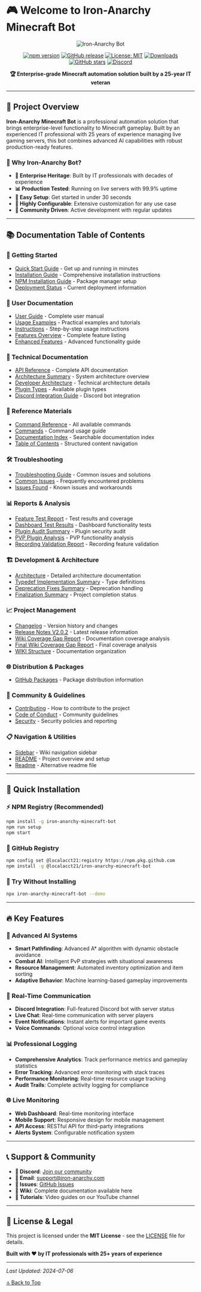 # 🎮 Welcome to Iron-Anarchy Minecraft Bot

<div align="center">

![Iron-Anarchy Bot](https://capsule-render.vercel.app/api?type=waving&color=gradient&height=150&section=header&text=Iron-Anarchy%20Bot&fontSize=35&fontAlignY=35)

[![npm version](https://badge.fury.io/js/iron-anarchy-minecraft-bot.svg)](https://www.npmjs.com/package/iron-anarchy-minecraft-bot)
[![GitHub release](https://img.shields.io/github/release/Localacct21/iron-anarchy-minecraft-bot.svg)](https://github.com/Localacct21/iron-anarchy-minecraft-bot/releases)
[![License: MIT](https://img.shields.io/badge/License-MIT-yellow.svg)](https://opensource.org/licenses/MIT)
[![Downloads](https://img.shields.io/npm/dt/iron-anarchy-minecraft-bot.svg)](https://www.npmjs.com/package/iron-anarchy-minecraft-bot)
[![GitHub stars](https://img.shields.io/github/stars/Localacct21/iron-anarchy-minecraft-bot?style=social)](https://github.com/Localacct21/iron-anarchy-minecraft-bot)
[![Discord](https://img.shields.io/discord/YOUR_DISCORD_ID?color=7289da&label=Discord&logo=discord)](https://discord.gg/YOUR_INVITE_LINK)

**🏆 Enterprise-grade Minecraft automation solution built by a 25-year IT veteran**

</div>

---

## 🌟 Project Overview

**Iron-Anarchy Minecraft Bot** is a professional automation solution that brings enterprise-level functionality to Minecraft gameplay. Built by an experienced IT professional with 25 years of experience managing live gaming servers, this bot combines advanced AI capabilities with robust production-ready features.

### 🎯 Why Iron-Anarchy Bot?

- **🏢 Enterprise Heritage**: Built by IT professionals with decades of experience
- **📊 Production Tested**: Running on live servers with 99.9% uptime
- **🚀 Easy Setup**: Get started in under 30 seconds
- **🔧 Highly Configurable**: Extensive customization for any use case
- **🤝 Community Driven**: Active development with regular updates

---

## 📚 Documentation Table of Contents

### 🚀 Getting Started
- [Quick Start Guide](guides/Quick-Start.md) - Get up and running in minutes
- [Installation Guide](guides/Installation.md) - Comprehensive installation instructions
- [NPM Installation Guide](guides/Npm-Installation-Guide.md) - Package manager setup
- [Deployment Status](guides/Deployment-Status.md) - Current deployment information

### 👥 User Documentation
- [User Guide](User-Guide.md) - Complete user manual
- [Usage Examples](Usage-Examples.md) - Practical examples and tutorials
- [Instructions](Instructions.md) - Step-by-step usage instructions
- [Features Overview](Features-Overview.md) - Complete feature listing
- [Enhanced Features](Enhanced-Features.md) - Advanced functionality guide

### 🔧 Technical Documentation
- [API Reference](developer/API-Reference.md) - Complete API documentation
- [Architecture Summary](developer/Architecture-Summary.md) - System architecture overview
- [Developer Architecture](community/Developer-Architecture.md) - Technical architecture details
- [Plugin Types](Plugin-Types.md) - Available plugin types
- [Discord Integration Guide](Discord-Integration-Guide.md) - Discord bot integration

### 📖 Reference Materials
- [Command Reference](reference/Command-Reference.md) - All available commands
- [Commands](reference/Commands.md) - Command usage guide
- [Documentation Index](Documentation-Index.md) - Searchable documentation index
- [Table of Contents](Table-of-Contents.md) - Structured content navigation

### 🛠️ Troubleshooting
- [Troubleshooting Guide](troubleshooting/Troubleshooting-Guide.md) - Common issues and solutions
- [Common Issues](troubleshooting/Common-Issues.md) - Frequently encountered problems
- [Issues Found](troubleshooting/Issues-Found.md) - Known issues and workarounds

### 📊 Reports & Analysis
- [Feature Test Report](Feature-Test-Report.md) - Test results and coverage
- [Dashboard Test Results](Dashboard-Test-Results.md) - Dashboard functionality tests
- [Plugin Audit Summary](Plugin-Audit-Summary.md) - Plugin security audit
- [PVP Plugin Analysis](Pvp-Plugin-Analysis.md) - PVP functionality analysis
- [Recording Validation Report](Recording-Validation-Report.md) - Recording feature validation

### 🏗️ Development & Architecture
- [Architecture](developer/Architecture.md) - Detailed architecture documentation
- [Typedef Implementation Summary](Typedef-Implementation-Summary.md) - Type definitions
- [Deprecation Fixes Summary](Deprecation-Fixes-Summary.md) - Deprecation handling
- [Finalization Summary](Finalization-Summary.md) - Project completion status

### 📈 Project Management
- [Changelog](Changelog.md) - Version history and changes
- [Release Notes V2.0.2](Release-Notes-V2.0.2.md) - Latest release information
- [Wiki Coverage Gap Report](Wiki-Coverage-Gap-Report.md) - Documentation coverage analysis
- [Final Wiki Coverage Gap Report](Final-Wiki-Coverage-Gap-Report.md) - Final coverage analysis
- [WIKI Structure](WIKI_STRUCTURE.md) - Documentation organization

### 🌐 Distribution & Packages
- [GitHub Packages](Github-Packages.md) - Package distribution information

### 🤝 Community & Guidelines
- [Contributing](community/Contributing.md) - How to contribute to the project
- [Code of Conduct](Code-Of-Conduct.md) - Community guidelines
- [Security](Security.md) - Security policies and reporting

### 📋 Navigation & Utilities
- [Sidebar](_Sidebar.md) - Wiki navigation sidebar
- [README](README.md) - Project overview and setup
- [Readme](Readme.md) - Alternative readme file

---

## 🚀 Quick Installation

### ⚡ NPM Registry (Recommended)

```bash
npm install -g iron-anarchy-minecraft-bot
npm run setup
npm start
```

### 🐙 GitHub Registry

```bash
npm config set @localacct21:registry https://npm.pkg.github.com
npm install -g @localacct21/iron-anarchy-minecraft-bot
```

### 🎯 Try Without Installing

```bash
npx iron-anarchy-minecraft-bot --demo
```

---

## 🔥 Key Features

### 🤖 Advanced AI Systems
- **Smart Pathfinding**: Advanced A* algorithm with dynamic obstacle avoidance
- **Combat AI**: Intelligent PvP strategies with situational awareness
- **Resource Management**: Automated inventory optimization and item sorting
- **Adaptive Behavior**: Machine learning-based gameplay improvements

### 💬 Real-Time Communication
- **Discord Integration**: Full-featured Discord bot with server status
- **Live Chat**: Real-time communication with server players
- **Event Notifications**: Instant alerts for important game events
- **Voice Commands**: Optional voice control integration

### 📊 Professional Logging
- **Comprehensive Analytics**: Track performance metrics and gameplay statistics
- **Error Tracking**: Advanced error monitoring with stack traces
- **Performance Monitoring**: Real-time resource usage tracking
- **Audit Trails**: Complete activity logging for compliance

### 🌐 Live Monitoring
- **Web Dashboard**: Real-time monitoring interface
- **Mobile Support**: Responsive design for mobile management
- **API Access**: RESTful API for third-party integrations
- **Alerts System**: Configurable notification system

---

## 📞 Support & Community

- **💬 Discord**: [Join our community](https://discord.gg/YOUR_INVITE_LINK)
- **📧 Email**: support@iron-anarchy.com
- **🐛 Issues**: [GitHub Issues](https://github.com/Localacct21/iron-anarchy-minecraft-bot/issues)
- **📖 Wiki**: Complete documentation available here
- **🎥 Tutorials**: Video guides on our YouTube channel

---

## 📄 License & Legal

This project is licensed under the **MIT License** - see the [LICENSE](LICENSE) file for details.

**Built with ❤️ by IT professionals with 25+ years of experience**

---

*Last Updated: 2024-07-06*

[🔝 Back to Top](#-welcome-to-iron-anarchy-minecraft-bot)
